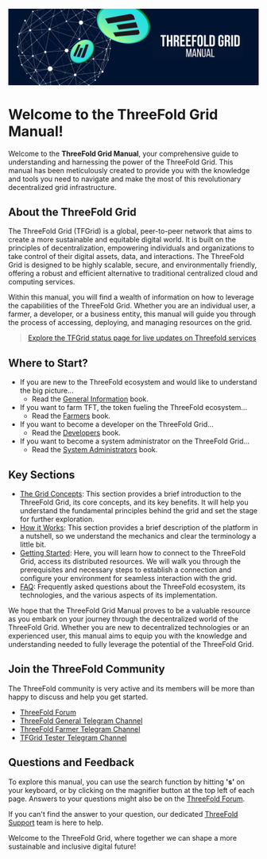 ![header](../intro/img/intro_header.png)

# Welcome to the ThreeFold Grid Manual!

Welcome to the __ThreeFold Grid Manual__, your comprehensive guide to understanding and harnessing the power of the ThreeFold Grid. This manual has been meticulously created to provide you with the knowledge and tools you need to navigate and make the most of this revolutionary decentralized grid infrastructure.

## About the ThreeFold Grid

The ThreeFold Grid (TFGrid) is a global, peer-to-peer network that aims to create a more sustainable and equitable digital world. It is built on the principles of decentralization, empowering individuals and organizations to take control of their digital assets, data, and interactions. The ThreeFold Grid is designed to be highly scalable, secure, and environmentally friendly, offering a robust and efficient alternative to traditional centralized cloud and computing services.

Within this manual, you will find a wealth of information on how to leverage the capabilities of the ThreeFold Grid. Whether you are an individual user, a farmer, a developer, or a business entity, this manual will guide you through the process of accessing, deploying, and managing resources on the grid.

> [Explore the TFGrid status page for live updates on Threefold services](https://status.grid.tf/status/threefold)

## Where to Start?

* If you are new to the ThreeFold ecosystem and would like to understand the big picture...
  * Read the [General Information](../general/general.md) book.
* If you want to farm TFT, the token fueling the ThreeFold ecosystem...
  * Read the [Farmers](../farmers/farmers.md) book.
* If you want to become a developer on the ThreeFold Grid...
  * Read the [Developers](../developers/developers.md) book.
* If you want to become a system administrator on the ThreeFold Grid...
  * Read the [System Administrators](../system_administrators/system_administrators.md) book.

## Key Sections

- [The Grid Concepts](../concepts/concepts_readme.md): This section provides a brief introduction to the ThreeFold Grid, its core concepts, and its key benefits. It will help you understand the fundamental principles behind the grid and set the stage for further exploration.
- [How it Works](../intro/grid3_howitworks.md): This section provides a brief description of the platform in a nutshell, so we understand the mechanics and clear the terminology a little bit.
- [Getting Started](../getstarted/tfgrid3_getstarted.md): Here, you will learn how to connect to the ThreeFold Grid, access its distributed resources. We will walk you through the prerequisites and necessary steps to establish a connection and configure your environment for seamless interaction with the grid.
- [FAQ](../faq/faq.md): Frequently asked questions about the ThreeFold ecosystem, its technologies, and the various aspects of its implementation. 

We hope that the ThreeFold Grid Manual proves to be a valuable resource as you embark on your journey through the decentralized world of the ThreeFold Grid. Whether you are new to decentralized technologies or an experienced user, this manual aims to equip you with the knowledge and understanding needed to fully leverage the potential of the ThreeFold Grid.

## Join the ThreeFold Community

The ThreeFold community is very active and its members will be more than happy to discuss and help you get started.

* [ThreeFold Forum](https://forum.threefold.io/)
* [ThreeFold General Telegram Channel](https://t.me/threefold)
* [ThreeFold Farmer Telegram Channel](https://t.me/threefoldfarmers)
* [TFGrid Tester Telegram Channel](https://t.me/threefoldtesting)

## Questions and Feedback

To explore this manual, you can use the search function by hitting **'s'** on your keyboard, or by clicking on the magnifier button at the top left of each page. Answers to your questions might also be on the [ThreeFold Forum](https://forum.threefold.io/).

If you can't find the answer to your question, our dedicated [ThreeFold Support](https://threefoldfaq.crisp.help/en/) team is here to help.

Welcome to the ThreeFold Grid, where together we can shape a more sustainable and inclusive digital future!